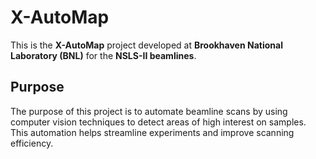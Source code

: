 # X-AutoMap

This is the **X-AutoMap** project developed at **Brookhaven National Laboratory (BNL)** for the **NSLS-II beamlines**.

## Purpose

The purpose of this project is to automate beamline scans by using computer vision techniques to detect areas of high interest on samples. This automation helps streamline experiments and improve scanning efficiency.

